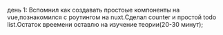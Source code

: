 день 1: Вспомнил как создавать простоые компоненты на vue,познакомился с роутингом на nuxt.Сделал counter  и простой todo list.Остаток вреемени оставлю на изучение теории(20-30 минут);